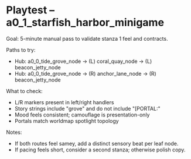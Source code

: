 # Playtest – a0_1_starfish_harbor_minigame

Goal: 5-minute manual pass to validate stanza 1 feel and contracts.

Paths to try:

- Hub: a0_0_tide_grove_node → (L) coral_quay_node → (L) beacon_jetty_node
- Hub: a0_0_tide_grove_node → (R) anchor_lane_node → (R) beacon_jetty_node

What to check:

- L/R markers present in left/right handlers
- Story strings include "grove" and do not include "[PORTAL:"
- Mood feels consistent; camouflage is presentation-only
- Portals match worldmap spotlight topology

Notes:

- If both routes feel samey, add a distinct sensory beat per leaf node.
- If pacing feels short, consider a second stanza; otherwise polish copy.
